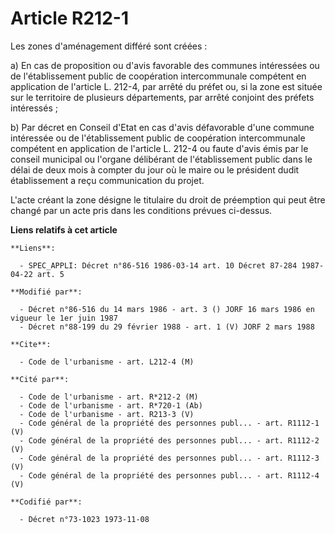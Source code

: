 # Article R212-1

Les zones d'aménagement différé sont créées : 

a) En cas de proposition ou d'avis favorable des communes intéressées ou de l'établissement public de coopération
intercommunale compétent en application de l'article L. 212-4, par arrêté du préfet ou, si la zone est située sur le
territoire de plusieurs départements, par arrêté conjoint des préfets intéressés ; 

b) Par décret en Conseil d'Etat en cas d'avis défavorable d'une commune intéressée ou de l'établissement public de
coopération intercommunale compétent en application de l'article L. 212-4 ou faute d'avis émis par le conseil municipal ou
l'organe délibérant de l'établissement public dans le délai de deux mois à compter du jour où le maire ou le président dudit
établissement a reçu communication du projet.

L'acte créant la zone désigne le titulaire du droit de préemption qui peut être changé par un acte pris dans les conditions
prévues ci-dessus.

**Liens relatifs à cet article**

	**Liens**:

	  - SPEC_APPLI: Décret n°86-516 1986-03-14 art. 10 Décret 87-284 1987-04-22 art. 5

	**Modifié par**:

	  - Décret n°86-516 du 14 mars 1986 - art. 3 () JORF 16 mars 1986 en vigueur le 1er juin 1987
	  - Décret n°88-199 du 29 février 1988 - art. 1 (V) JORF 2 mars 1988

	**Cite**:

	  - Code de l'urbanisme - art. L212-4 (M)

	**Cité par**:

	  - Code de l'urbanisme - art. R*212-2 (M)
	  - Code de l'urbanisme - art. R*720-1 (Ab)
	  - Code de l'urbanisme - art. R213-3 (V)
	  - Code général de la propriété des personnes publ... - art. R1112-1 (V)
	  - Code général de la propriété des personnes publ... - art. R1112-2 (V)
	  - Code général de la propriété des personnes publ... - art. R1112-3 (V)
	  - Code général de la propriété des personnes publ... - art. R1112-4 (V)

	**Codifié par**:

	  - Décret n°73-1023 1973-11-08

